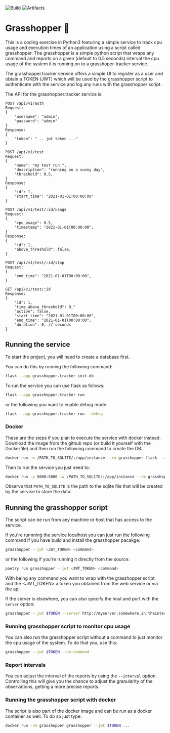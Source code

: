 ![Build](https://github.com/darkturo/grasshopper/actions/workflows/grasshopper-tracker.yml/badge.svg)
![Artifacts](https://github.com/darkturo/grasshopper/actions/workflows/grasshopper-tracker-artifacts.yml/badge.svg)

# Grasshopper 🦗
This is a coding exercise in Python3 featuring a simple service to track cpu usage 
and execution times of an application using a script called grasshopper. 
The grasshopper is a simple python script that wraps any command and reports on a
given (default to 0.5 seconds) interval the cpu usage of the system it is running 
on to a grasshoper-tracker service. 

The grasshopper.tracker service offers a simple UI to register as a user and obtain 
a TOKEN (JWT) which will be used by the grasshopper script to authenticate with the
service and log any runs with the grasshopper script.

The API for the grasshopper.tracker service is: 

```
POST /api/v1/auth
Request:
{
    "username": "admin",
    "password": "admin"
}
Response:
{
    "token": "... jwt token ..."
}

POST /api/v1/test
Request:
{
    "name": "my test run ",
    "description": "running on a sunny day",
    "threshold": 0.5,
}
Response:
{
    "id": 1,
    "start_time": "2021-01-01T00:00:00"
}

POST /api/v1/test/:id/usage
Request:
{
    "cpu_usage": 0.5,
    "timestamp": "2021-01-01T00:00:00",
}
Response:
{
    "id": 1,
    "above_threshold": false,
}

POST /api/v1/test/:id/stop
Request:
{
    "end_time": "2021-01-01T00:00:00",
}

GET /api/v1/test/:id
Response:
{
    "id": 1,
    "time_above_threshold": 0,"
    "active": false,
    "start_time": "2021-01-01T00:00:00",
    "end_time": "2021-01-01T00:00:00",
    "duration": 0, // seconds
}
```

## Running the service
To start the project, you will need to create a database first.

You can do this by running the following command:

```bash
flask --app grasshopper.tracker init-db
```

To run the service you can use flask as follows:
```bash
flask --app grasshopper.tracker run
```

or the following you want to enable debug mode:

```bash
flask --app grasshopper.tracker run --debug
```


### Docker
These are the steps if you plan to execute the service with docker instead.
Download the image from the github repo (or build it yourself with the
Dockerfile) and then run the following command to create the DB:

```bash
docker run -w /PATH_TO_SQLITE/:/app/instance --rm grasshopper flask --app grasshopper.tracker init-db
```

Then to run the service you just need to:

```bash
docker run -p 5000:5000 -w /PATH_TO_SQLITE/:/app/instance --rm grasshopper.tracker 
```

Observe that `PATH_TO_SQLITE` is the path to the sqlite file that will be created
by the service to store the data.


## Running the grasshopper script
The script can be run from any machine or host that has access to the service.

If you're runnning the service localhost you can just run the following 
command if you have build and install the grasshopper pacakge:

```bash
grasshopper --jwt <JWT_TOKEN> <command>
```

or the following if you're running it directly from the source:

```bash
poetry run grasshopper --jwt <JWT_TOKEN> <command>
```

With <command> being any command you want to wrap with the grasshopper script, and
the <JWT_TOKEN> a token you obtained from the web service or via the api.

If the server is elsewhere, you can also specify the host and port with the
`server` option:

```bash
grasshopper --jwt $TOKEN --server http://myserver.somewhere.in.theinternet:5000 <command>
```

### Running grasshopper script to monitor cpu usage
You can also run the grasshopper script without a command to just monitor the cpu 
usage of the system. To do that you, use this:

```bash
grasshopper --jwt $TOKEN --no-command
```
 
### Report intervals
You can adjust the interval of the reports by using the `--interval` option. Controlling
this will give you the chance to adjust the granularity of the observations, getting a more 
precise reports. 


### Running the grasshopper script with docker
The script is also part of the docker image and can be run as a docker 
container as well. To do so just type:

```bash
docker run -rm grasshopper grasshopper --jwt $TOKEN ...
```
